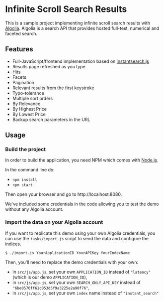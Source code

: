 # Infinite Scroll Search Results

This is a sample project implementing infinite scroll search results with [Algolia](https://www.algolia.com). Algolia is a search API that provides hosted full-test, numerical and faceted search.

## Features
* Full-JavaScript/frontend implementation based on [instantsearch.js](https://community.algolia.com/instantsearch.js/)
* Results page refreshed as you type
* Hits
* Facets
* Pagination
* Relevant results from the first keystroke
* Typo-tolerance
* Multiple sort orders
* By Relevance
* By Highest Price
* By Lowest Price
* Backup search parameters in the URL

## Usage

### Build the project

In order to build the application, you need NPM which comes with [Node.js](https://nodejs.org).

In the command line do:
  - `npm install`  
  - `npm start`  

Then open your browser and go to http://localhost:8080.

We've included some credentials in the code allowing you to test the demo without any Algolia account.

### Import the data on your Algolia account

If you want to replicate this demo using your own Algolia credentials, you can use the `tasks/import.js` script to send the data and configure the indices.

```
$ ./import.js YourApplicationID YourAPIKey YourIndexName
```

Then, you'll need to replace the demo credentials with your own:
- in ```src/js/app.js```, set your own ```APPLICATION_ID``` instead of ```"latency"``` (which is our demo ```APPLICATION_ID```),
- in ```src/js/app.js```, set your own ```SEARCH_ONLY_API_KEY``` instead of ```"6be0576ff61c053d5f9a3225e2a90f76"```,
- in ```src/js/app.js```, set your own ```index``` name instead of ```"instant_search"```
